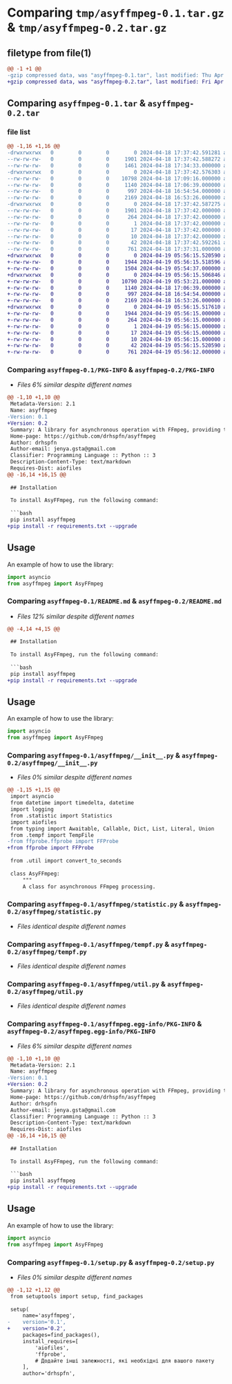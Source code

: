# Comparing `tmp/asyffmpeg-0.1.tar.gz` & `tmp/asyffmpeg-0.2.tar.gz`

## filetype from file(1)

```diff
@@ -1 +1 @@
-gzip compressed data, was "asyffmpeg-0.1.tar", last modified: Thu Apr 18 17:37:42 2024, max compression
+gzip compressed data, was "asyffmpeg-0.2.tar", last modified: Fri Apr 19 05:56:15 2024, max compression
```

## Comparing `asyffmpeg-0.1.tar` & `asyffmpeg-0.2.tar`

### file list

```diff
@@ -1,16 +1,16 @@
-drwxrwxrwx   0        0        0        0 2024-04-18 17:37:42.591281 asyffmpeg-0.1/
--rw-rw-rw-   0        0        0     1901 2024-04-18 17:37:42.588272 asyffmpeg-0.1/PKG-INFO
--rw-rw-rw-   0        0        0     1461 2024-04-18 17:34:33.000000 asyffmpeg-0.1/README.md
-drwxrwxrwx   0        0        0        0 2024-04-18 17:37:42.576303 asyffmpeg-0.1/asyffmpeg/
--rw-rw-rw-   0        0        0    10798 2024-04-18 17:09:16.000000 asyffmpeg-0.1/asyffmpeg/__init__.py
--rw-rw-rw-   0        0        0     1140 2024-04-18 17:06:39.000000 asyffmpeg-0.1/asyffmpeg/statistic.py
--rw-rw-rw-   0        0        0      997 2024-04-18 16:54:54.000000 asyffmpeg-0.1/asyffmpeg/tempf.py
--rw-rw-rw-   0        0        0     2169 2024-04-18 16:53:26.000000 asyffmpeg-0.1/asyffmpeg/util.py
-drwxrwxrwx   0        0        0        0 2024-04-18 17:37:42.587275 asyffmpeg-0.1/asyffmpeg.egg-info/
--rw-rw-rw-   0        0        0     1901 2024-04-18 17:37:42.000000 asyffmpeg-0.1/asyffmpeg.egg-info/PKG-INFO
--rw-rw-rw-   0        0        0      264 2024-04-18 17:37:42.000000 asyffmpeg-0.1/asyffmpeg.egg-info/SOURCES.txt
--rw-rw-rw-   0        0        0        1 2024-04-18 17:37:42.000000 asyffmpeg-0.1/asyffmpeg.egg-info/dependency_links.txt
--rw-rw-rw-   0        0        0       17 2024-04-18 17:37:42.000000 asyffmpeg-0.1/asyffmpeg.egg-info/requires.txt
--rw-rw-rw-   0        0        0       10 2024-04-18 17:37:42.000000 asyffmpeg-0.1/asyffmpeg.egg-info/top_level.txt
--rw-rw-rw-   0        0        0       42 2024-04-18 17:37:42.592261 asyffmpeg-0.1/setup.cfg
--rw-rw-rw-   0        0        0      761 2024-04-18 17:37:31.000000 asyffmpeg-0.1/setup.py
+drwxrwxrwx   0        0        0        0 2024-04-19 05:56:15.520590 asyffmpeg-0.2/
+-rw-rw-rw-   0        0        0     1944 2024-04-19 05:56:15.518596 asyffmpeg-0.2/PKG-INFO
+-rw-rw-rw-   0        0        0     1504 2024-04-19 05:54:37.000000 asyffmpeg-0.2/README.md
+drwxrwxrwx   0        0        0        0 2024-04-19 05:56:15.506846 asyffmpeg-0.2/asyffmpeg/
+-rw-rw-rw-   0        0        0    10790 2024-04-19 05:53:21.000000 asyffmpeg-0.2/asyffmpeg/__init__.py
+-rw-rw-rw-   0        0        0     1140 2024-04-18 17:06:39.000000 asyffmpeg-0.2/asyffmpeg/statistic.py
+-rw-rw-rw-   0        0        0      997 2024-04-18 16:54:54.000000 asyffmpeg-0.2/asyffmpeg/tempf.py
+-rw-rw-rw-   0        0        0     2169 2024-04-18 16:53:26.000000 asyffmpeg-0.2/asyffmpeg/util.py
+drwxrwxrwx   0        0        0        0 2024-04-19 05:56:15.517610 asyffmpeg-0.2/asyffmpeg.egg-info/
+-rw-rw-rw-   0        0        0     1944 2024-04-19 05:56:15.000000 asyffmpeg-0.2/asyffmpeg.egg-info/PKG-INFO
+-rw-rw-rw-   0        0        0      264 2024-04-19 05:56:15.000000 asyffmpeg-0.2/asyffmpeg.egg-info/SOURCES.txt
+-rw-rw-rw-   0        0        0        1 2024-04-19 05:56:15.000000 asyffmpeg-0.2/asyffmpeg.egg-info/dependency_links.txt
+-rw-rw-rw-   0        0        0       17 2024-04-19 05:56:15.000000 asyffmpeg-0.2/asyffmpeg.egg-info/requires.txt
+-rw-rw-rw-   0        0        0       10 2024-04-19 05:56:15.000000 asyffmpeg-0.2/asyffmpeg.egg-info/top_level.txt
+-rw-rw-rw-   0        0        0       42 2024-04-19 05:56:15.520590 asyffmpeg-0.2/setup.cfg
+-rw-rw-rw-   0        0        0      761 2024-04-19 05:56:12.000000 asyffmpeg-0.2/setup.py
```

### Comparing `asyffmpeg-0.1/PKG-INFO` & `asyffmpeg-0.2/PKG-INFO`

 * *Files 6% similar despite different names*

```diff
@@ -1,10 +1,10 @@
 Metadata-Version: 2.1
 Name: asyffmpeg
-Version: 0.1
+Version: 0.2
 Summary: A library for asynchronous operation with FFmpeg, providing the ability to track events such as start, end, and encoding progress.
 Home-page: https://github.com/drhspfn/asyffmpeg
 Author: drhspfn
 Author-email: jenya.gsta@gmail.com
 Classifier: Programming Language :: Python :: 3
 Description-Content-Type: text/markdown
 Requires-Dist: aiofiles
@@ -16,14 +16,15 @@
 
 ## Installation
 
 To install AsyFFmpeg, run the following command:
 
 ```bash
 pip install asyffmpeg
+pip install -r requirements.txt --upgrade
 ```
 
 ## Usage
 An example of how to use the library:
 ```python
 import asyncio
 from asyffmpeg import AsyFFmpeg
```

### Comparing `asyffmpeg-0.1/README.md` & `asyffmpeg-0.2/README.md`

 * *Files 12% similar despite different names*

```diff
@@ -4,14 +4,15 @@
 
 ## Installation
 
 To install AsyFFmpeg, run the following command:
 
 ```bash
 pip install asyffmpeg
+pip install -r requirements.txt --upgrade
 ```
 
 ## Usage
 An example of how to use the library:
 ```python
 import asyncio
 from asyffmpeg import AsyFFmpeg
```

### Comparing `asyffmpeg-0.1/asyffmpeg/__init__.py` & `asyffmpeg-0.2/asyffmpeg/__init__.py`

 * *Files 0% similar despite different names*

```diff
@@ -1,15 +1,15 @@
 import asyncio
 from datetime import timedelta, datetime
 import logging
 from .statistic import Statistics
 import aiofiles
 from typing import Awaitable, Callable, Dict, List, Literal, Union
 from .tempf import TempFile
-from ffprobe.ffprobe import FFProbe
+from ffprobe import FFProbe
 
 from .util import convert_to_seconds
 
 class AsyFFmpeg:
     """
     A class for asynchronous FFmpeg processing.
```

### Comparing `asyffmpeg-0.1/asyffmpeg/statistic.py` & `asyffmpeg-0.2/asyffmpeg/statistic.py`

 * *Files identical despite different names*

### Comparing `asyffmpeg-0.1/asyffmpeg/tempf.py` & `asyffmpeg-0.2/asyffmpeg/tempf.py`

 * *Files identical despite different names*

### Comparing `asyffmpeg-0.1/asyffmpeg/util.py` & `asyffmpeg-0.2/asyffmpeg/util.py`

 * *Files identical despite different names*

### Comparing `asyffmpeg-0.1/asyffmpeg.egg-info/PKG-INFO` & `asyffmpeg-0.2/asyffmpeg.egg-info/PKG-INFO`

 * *Files 6% similar despite different names*

```diff
@@ -1,10 +1,10 @@
 Metadata-Version: 2.1
 Name: asyffmpeg
-Version: 0.1
+Version: 0.2
 Summary: A library for asynchronous operation with FFmpeg, providing the ability to track events such as start, end, and encoding progress.
 Home-page: https://github.com/drhspfn/asyffmpeg
 Author: drhspfn
 Author-email: jenya.gsta@gmail.com
 Classifier: Programming Language :: Python :: 3
 Description-Content-Type: text/markdown
 Requires-Dist: aiofiles
@@ -16,14 +16,15 @@
 
 ## Installation
 
 To install AsyFFmpeg, run the following command:
 
 ```bash
 pip install asyffmpeg
+pip install -r requirements.txt --upgrade
 ```
 
 ## Usage
 An example of how to use the library:
 ```python
 import asyncio
 from asyffmpeg import AsyFFmpeg
```

### Comparing `asyffmpeg-0.1/setup.py` & `asyffmpeg-0.2/setup.py`

 * *Files 0% similar despite different names*

```diff
@@ -1,12 +1,12 @@
 from setuptools import setup, find_packages
 
 setup(
     name='asyffmpeg',
-    version='0.1',
+    version='0.2',
     packages=find_packages(),
     install_requires=[
         'aiofiles',
         'ffprobe',
         # Додайте інші залежності, які необхідні для вашого пакету
     ],
     author='drhspfn',
```

